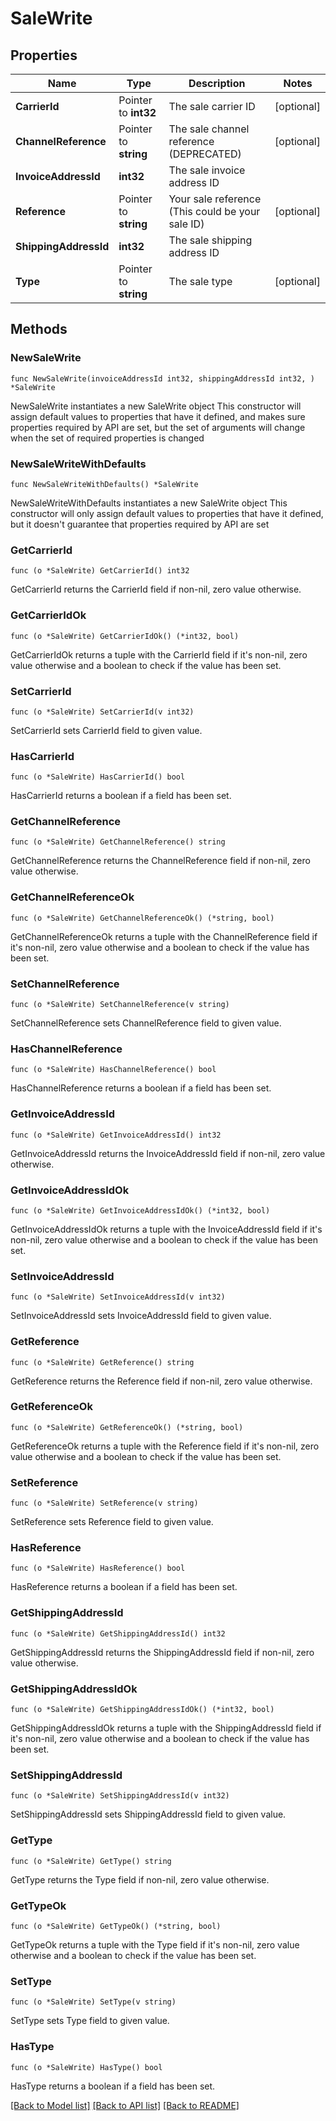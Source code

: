 # SaleWrite

## Properties

Name | Type | Description | Notes
------------ | ------------- | ------------- | -------------
**CarrierId** | Pointer to **int32** | The sale carrier ID | [optional] 
**ChannelReference** | Pointer to **string** | The sale channel reference (DEPRECATED) | [optional] 
**InvoiceAddressId** | **int32** | The sale invoice address ID | 
**Reference** | Pointer to **string** | Your sale reference (This could be your sale ID) | [optional] 
**ShippingAddressId** | **int32** | The sale shipping address ID | 
**Type** | Pointer to **string** | The sale type | [optional] 

## Methods

### NewSaleWrite

`func NewSaleWrite(invoiceAddressId int32, shippingAddressId int32, ) *SaleWrite`

NewSaleWrite instantiates a new SaleWrite object
This constructor will assign default values to properties that have it defined,
and makes sure properties required by API are set, but the set of arguments
will change when the set of required properties is changed

### NewSaleWriteWithDefaults

`func NewSaleWriteWithDefaults() *SaleWrite`

NewSaleWriteWithDefaults instantiates a new SaleWrite object
This constructor will only assign default values to properties that have it defined,
but it doesn't guarantee that properties required by API are set

### GetCarrierId

`func (o *SaleWrite) GetCarrierId() int32`

GetCarrierId returns the CarrierId field if non-nil, zero value otherwise.

### GetCarrierIdOk

`func (o *SaleWrite) GetCarrierIdOk() (*int32, bool)`

GetCarrierIdOk returns a tuple with the CarrierId field if it's non-nil, zero value otherwise
and a boolean to check if the value has been set.

### SetCarrierId

`func (o *SaleWrite) SetCarrierId(v int32)`

SetCarrierId sets CarrierId field to given value.

### HasCarrierId

`func (o *SaleWrite) HasCarrierId() bool`

HasCarrierId returns a boolean if a field has been set.

### GetChannelReference

`func (o *SaleWrite) GetChannelReference() string`

GetChannelReference returns the ChannelReference field if non-nil, zero value otherwise.

### GetChannelReferenceOk

`func (o *SaleWrite) GetChannelReferenceOk() (*string, bool)`

GetChannelReferenceOk returns a tuple with the ChannelReference field if it's non-nil, zero value otherwise
and a boolean to check if the value has been set.

### SetChannelReference

`func (o *SaleWrite) SetChannelReference(v string)`

SetChannelReference sets ChannelReference field to given value.

### HasChannelReference

`func (o *SaleWrite) HasChannelReference() bool`

HasChannelReference returns a boolean if a field has been set.

### GetInvoiceAddressId

`func (o *SaleWrite) GetInvoiceAddressId() int32`

GetInvoiceAddressId returns the InvoiceAddressId field if non-nil, zero value otherwise.

### GetInvoiceAddressIdOk

`func (o *SaleWrite) GetInvoiceAddressIdOk() (*int32, bool)`

GetInvoiceAddressIdOk returns a tuple with the InvoiceAddressId field if it's non-nil, zero value otherwise
and a boolean to check if the value has been set.

### SetInvoiceAddressId

`func (o *SaleWrite) SetInvoiceAddressId(v int32)`

SetInvoiceAddressId sets InvoiceAddressId field to given value.


### GetReference

`func (o *SaleWrite) GetReference() string`

GetReference returns the Reference field if non-nil, zero value otherwise.

### GetReferenceOk

`func (o *SaleWrite) GetReferenceOk() (*string, bool)`

GetReferenceOk returns a tuple with the Reference field if it's non-nil, zero value otherwise
and a boolean to check if the value has been set.

### SetReference

`func (o *SaleWrite) SetReference(v string)`

SetReference sets Reference field to given value.

### HasReference

`func (o *SaleWrite) HasReference() bool`

HasReference returns a boolean if a field has been set.

### GetShippingAddressId

`func (o *SaleWrite) GetShippingAddressId() int32`

GetShippingAddressId returns the ShippingAddressId field if non-nil, zero value otherwise.

### GetShippingAddressIdOk

`func (o *SaleWrite) GetShippingAddressIdOk() (*int32, bool)`

GetShippingAddressIdOk returns a tuple with the ShippingAddressId field if it's non-nil, zero value otherwise
and a boolean to check if the value has been set.

### SetShippingAddressId

`func (o *SaleWrite) SetShippingAddressId(v int32)`

SetShippingAddressId sets ShippingAddressId field to given value.


### GetType

`func (o *SaleWrite) GetType() string`

GetType returns the Type field if non-nil, zero value otherwise.

### GetTypeOk

`func (o *SaleWrite) GetTypeOk() (*string, bool)`

GetTypeOk returns a tuple with the Type field if it's non-nil, zero value otherwise
and a boolean to check if the value has been set.

### SetType

`func (o *SaleWrite) SetType(v string)`

SetType sets Type field to given value.

### HasType

`func (o *SaleWrite) HasType() bool`

HasType returns a boolean if a field has been set.


[[Back to Model list]](../README.md#documentation-for-models) [[Back to API list]](../README.md#documentation-for-api-endpoints) [[Back to README]](../README.md)


